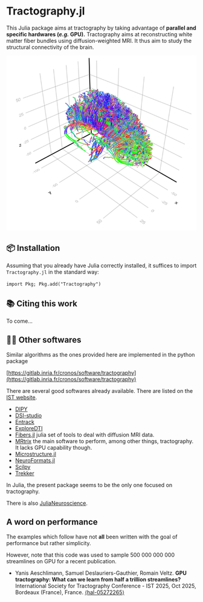 # Tractography.jl

This Julia package aims at tractography by taking advantage of **parallel and specific hardwares (*e.g.* GPU).** Tractography aims at reconstructing white matter fiber bundles using diffusion-weighted MRI. It thus aim to study the structural connectivity of the brain.

![](brain.png)

## 📦 Installation

Assuming that you already have Julia correctly installed, it suffices to import `Tractography.jl` in the standard way:

`import Pkg; Pkg.add("Tractography")`

## 📚 Citing this work

To come...

## 🧑‍💻 Other softwares


Similar algorithms as the ones provided here are implemented in the python package

[https://gitlab.inria.fr/cronos/software/tractography](https://gitlab.inria.fr/cronos/software/tractography)

There are several good softwares already available. There are listed on the [IST website](https://github.com/International-Society-for-Tractography/ist-tractography-db?tab=readme-ov-file#tractography--diffusion-software).

- [DIPY](https://dipy.org)
- [DSI-studio](https://dsi-studio.labsolver.org)
- [Entrack](https://vitalab.github.io/article/2019/11/21/entrack.html)
- [ExploreDTI](https://www.exploredti.com)
- [Fibers.jl](https://github.com/lincbrain/Fibers.jl) julia set of tools to deal with diffusion MRI data.
- [MRtrix](https://github.com/MRtrix3/mrtrix3/tree/fb66ec3f4c0012be8760dbc0ed52c1824b28b3af) the main software to perform, among other things, tractography. It lacks GPU capability though.
- [Microstructure.jl](https://github.com/Tinggong/Microstructure.jl)
- [NeuroFormats.jl](https://github.com/dfsp-spirit/NeuroFormats.jl)
- [Scilpy](https://github.com/scilus/scilpy)
- [Trekker](https://dmritrekker.github.io)


In Julia, the present package seems to be the only one focused on tractography.

There is also [JuliaNeuroscience](https://github.com/JuliaNeuroscience).

## A word on performance

The examples which follow have not **all** been written with the goal of performance but rather simplicity.

However, note that this code was used to sample 500 000 000 000 streamlines on GPU for a recent publication.

- Yanis Aeschlimann, Samuel Deslauriers-Gauthier, Romain Veltz. **GPU tractography: What can we learn from half a trillion streamlines?** International Society for Tractography Conference - IST 2025, Oct 2025, Bordeaux (France), France. [⟨hal-05272265⟩](https://inria.hal.science/hal-05272265v1)
